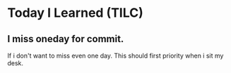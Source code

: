 # Today I Learned (TILC)

## I miss oneday for commit.
If i don't want to miss even one day.
This should first priority when i sit my desk.

